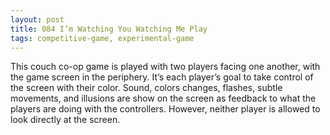 ```yaml
---
layout: post
title: 084 I’m Watching You Watching Me Play
tags: competitive-game, experimental-game
---
```

This couch co-op game is played with two players facing one another, with the game screen in the periphery.  It’s each player’s goal to take control of the screen with their color. Sound, colors changes, flashes, subtle movements, and illusions are show on the screen as feedback to what the players are doing with the controllers. However, neither player is allowed to look directly at the screen.